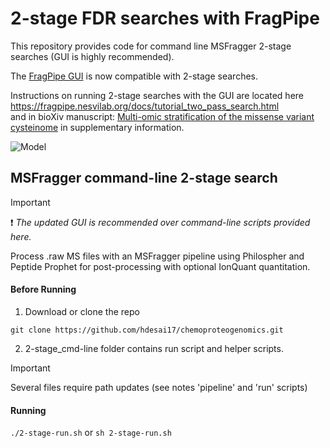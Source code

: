 # 2-stage FDR searches with FragPipe 
This repository provides code for command line MSFragger 2-stage searches (GUI is highly recommended).

The [FragPipe GUI](https://github.com/Nesvilab/FragPipe) is now compatible with 2-stage searches. 

Instructions on running 2-stage searches with the GUI are located here https://fragpipe.nesvilab.org/docs/tutorial_two_pass_search.html \
and in bioXiv manuscript: [Multi-omic stratification of the missense variant cysteinome](https://doi.org/10.1101/2023.08.12.553095) in supplementary information.

![Model](scheme_2.jpg)

## MSFragger command-line 2-stage search
>[!IMPORTANT]
>:exclamation:
>_The updated GUI is recommended over command-line scripts provided here._ 

Process .raw MS files with an MSFragger pipeline using Philospher and Peptide Prophet for post-processing with optional IonQuant quantitation. 

#### Before Running

1. Download or clone the repo

  `git clone https://github.com/hdesai17/chemoproteogenomics.git`

2. 2-stage_cmd-line folder contains run script and helper scripts.
  
>[!IMPORTANT]
>Several files require path updates (see notes 'pipeline' and 'run' scripts)

#### Running
   
`./2-stage-run.sh` or `sh 2-stage-run.sh`
 


